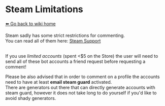 # Steam Limitations
[⬅️ Go back to wiki home](./)

Steam sadly has some strict restrictions for commenting.  
You can read all of them here: [Steam Support](https://help.steampowered.com/en/faqs/view/71D3-35C2-AD96-AA3A)  
&nbsp;

If you use *limited accounts* (spent <$5 on the Store) the user will need to send all of these bot accounts a friend request before requesting a comment!  

Please be also advised that in order to comment on a profile the accounts need to have at least **email steam guard** activated.  
There are generators out there that can directly generate accounts with steam guard, however it does not take long to do yourself if you'd like to avoid shady generators.  